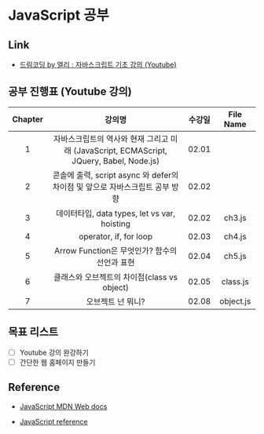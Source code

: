 # JavaScript 공부

## Link

- [드림코딩 by 엘리 : 자바스크립트 기초 강의 (Youtube)](https://www.youtube.com/watch?v=wcsVjmHrUQg&list=PLv2d7VI9OotTVOL4QmPfvJWPJvkmv6h-2&ab_channel=%EB%93%9C%EB%A6%BC%EC%BD%94%EB%94%A9by%EC%97%98%EB%A6%AC)

## 공부 진행표 (Youtube 강의)

| Chapter |                                         강의명                                          | 수강일 | File Name |
| :-----: | :-------------------------------------------------------------------------------------: | :----: | :-------: |
|    1    | 자바스크립트의 역사와 현재 그리고 미래 (JavaScript, ECMAScript, JQuery, Babel, Node.js) | 02.01  |           |
|    2    |      콘솔에 출력, script async 와 defer의 차이점 및 앞으로 자바스크립트 공부 방향       | 02.02  |           |
|    3    |                      데이터타입, data types, let vs var, hoisting                       | 02.02  |  ch3.js   |
|    4    |                                 operator, if, for loop                                  | 02.03  |  ch4.js   |
|    5    |                      Arrow Function은 무엇인가? 함수의 선언과 표현                      | 02.04  |  ch5.js   |
|    6    |                       클래스와 오브젝트의 차이점(class vs object)                       | 02.05  | class.js  |
|    7    |                                    오브젝트 넌 뭐니?                                    | 02.08  | object.js |

## 목표 리스트

- [ ] Youtube 강의 완강하기
- [ ] 간단한 웹 홈페이지 만들기

## Reference

- [JavaScript MDN Web docs](https://developer.mozilla.org/ko/docs/Web/JavaScript)

- [JavaScript reference](https://developer.mozilla.org/en-US/docs/Web/JavaScript/Reference)
